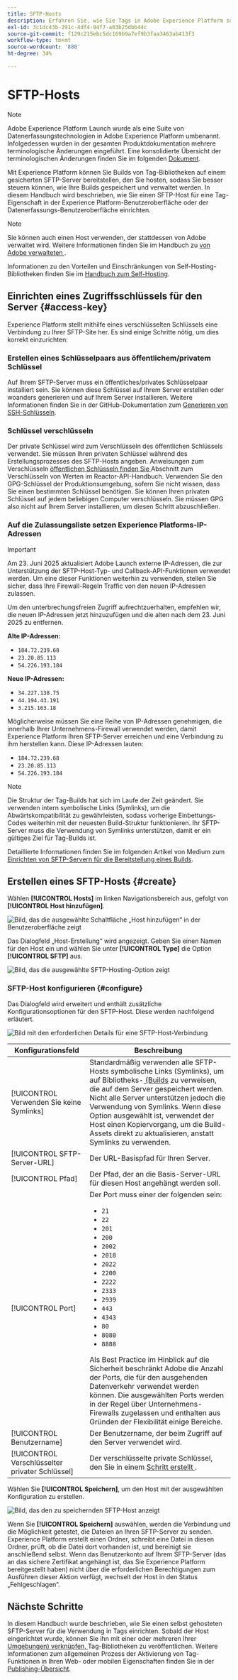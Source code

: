 ```yaml
---
title: SFTP-Hosts
description: Erfahren Sie, wie Sie Tags in Adobe Experience Platform so konfigurieren, dass Bibliotheks-Builds auf einem gesicherten, selbstgehosteten SFTP-Server bereitgestellt werden.
exl-id: 3c1dc43b-291c-4df4-94f7-a03b25dbb44c
source-git-commit: f129c215ebc5dc169b9a7ef9b3faa3463ab413f3
workflow-type: tm+mt
source-wordcount: '880'
ht-degree: 34%

---
```


# SFTP-Hosts

>[!NOTE]
>
>Adobe Experience Platform Launch wurde als eine Suite von Datenerfassungstechnologien in Adobe Experience Platform umbenannt. Infolgedessen wurden in der gesamten Produktdokumentation mehrere terminologische Änderungen eingeführt. Eine konsolidierte Übersicht der terminologischen Änderungen finden Sie im folgenden [Dokument](../../../term-updates.md).

Mit Experience Platform können Sie Builds von Tag-Bibliotheken auf einem gesicherten SFTP-Server bereitstellen, den Sie hosten, sodass Sie besser steuern können, wie Ihre Builds gespeichert und verwaltet werden. In diesem Handbuch wird beschrieben, wie Sie einen SFTP-Host für eine Tag-Eigenschaft in der Experience Platform-Benutzeroberfläche oder der Datenerfassungs-Benutzeroberfläche einrichten.

>[!NOTE]
>
>Sie können auch einen Host verwenden, der stattdessen von Adobe verwaltet wird. Weitere Informationen finden Sie im Handbuch zu [von Adobe verwalteten ](./managed-by-adobe-host.md).
>
>Informationen zu den Vorteilen und Einschränkungen von Self-Hosting-Bibliotheken finden Sie im [Handbuch zum Self-Hosting](./self-hosting-libraries.md).

## Einrichten eines Zugriffsschlüssels für den Server {#access-key}

Experience Platform stellt mithilfe eines verschlüsselten Schlüssels eine Verbindung zu Ihrer SFTP-Site her. Es sind einige Schritte nötig, um dies korrekt einzurichten:

### Erstellen eines Schlüsselpaars aus öffentlichem/privatem Schlüssel

Auf Ihrem SFTP-Server muss ein öffentliches/privates Schlüsselpaar installiert sein. Sie können diese Schlüssel auf Ihrem Server erstellen oder woanders generieren und auf Ihrem Server installieren. Weitere Informationen finden Sie in der GitHub-Dokumentation zum [Generieren von SSH-Schlüsseln](https://help.github.com/articles/generating-a-new-ssh-key-and-adding-it-to-the-ssh-agent/#generating-a-new-ssh-key).

### Schlüssel verschlüsseln

Der private Schlüssel wird zum Verschlüsseln des öffentlichen Schlüssels verwendet. Sie müssen Ihren privaten Schlüssel während des Erstellungsprozesses des SFTP-Hosts angeben. Anweisungen zum Verschlüsseln [ öffentlichen Schlüsseln finden Sie ](../../../api/guides/encrypting-values.md) Abschnitt zum Verschlüsseln von Werten im Reactor-API-Handbuch. Verwenden Sie den GPG-Schlüssel der Produktionsumgebung, sofern Sie nicht wissen, dass Sie einen bestimmten Schlüssel benötigen. Sie können Ihren privaten Schlüssel auf jedem beliebigen Computer verschlüsseln. Sie müssen GPG also nicht auf Ihrem Server installieren, um diesen Schritt abzuschließen.

### Auf die Zulassungsliste setzen Experience Platforms-IP-Adressen

>[!IMPORTANT]
>
> Am 23. Juni 2025 aktualisiert Adobe Launch externe IP-Adressen, die zur Unterstützung der SFTP-Host-Typ- und Callback-API-Funktionen verwendet werden. Um eine dieser Funktionen weiterhin zu verwenden, stellen Sie sicher, dass Ihre Firewall-Regeln Traffic von den neuen IP-Adressen zulassen.
>
> Um den unterbrechungsfreien Zugriff aufrechtzuerhalten, empfehlen wir, die neuen IP-Adressen jetzt hinzuzufügen und die alten nach dem 23. Juni 2025 zu entfernen.
>
>**Alte IP-Adressen:**
> * `184.72.239.68`
> * `23.20.85.113`
> * `54.226.193.184`
>
>**Neue IP-Adressen:**
> * `34.227.138.75 `
> * `44.194.43.191`
> * `3.215.163.18`

Möglicherweise müssen Sie eine Reihe von IP-Adressen genehmigen, die innerhalb Ihrer Unternehmens-Firewall verwendet werden, damit Experience Platform Ihren SFTP-Server erreichen und eine Verbindung zu ihm herstellen kann. Diese IP-Adressen lauten:

* `184.72.239.68`
* `23.20.85.113`
* `54.226.193.184`

>[!NOTE]
>
>Die Struktur der Tag-Builds hat sich im Laufe der Zeit geändert. Sie verwenden intern symbolische Links (Symlinks), um die Abwärtskompatibilität zu gewährleisten, sodass vorherige Einbettungs-Codes weiterhin mit der neuesten Build-Struktur funktionieren. Ihr SFTP-Server muss die Verwendung von Symlinks unterstützen, damit er ein gültiges Ziel für Tag-Builds ist.

Detaillierte Informationen finden Sie im folgenden Artikel von Medium zum [Einrichten von SFTP-Servern für die Bereitstellung eines Builds](https://medium.com/launch-by-adobe/configuring-an-sftp-server-for-use-with-adobe-launch-bc626027e5a6).

## Erstellen eines SFTP-Hosts {#create}

Wählen **[!UICONTROL Hosts]** im linken Navigationsbereich aus, gefolgt von **[!UICONTROL Host hinzufügen]**.

![Bild, das die ausgewählte Schaltfläche „Host hinzufügen“ in der Benutzeroberfläche zeigt](../../../images/ui/publishing/sftp-hosts/add-host-button.png)

Das Dialogfeld „Host-Erstellung“ wird angezeigt. Geben Sie einen Namen für den Host ein und wählen Sie unter **[!UICONTROL Type]** die Option **[!UICONTROL SFTP]** aus.

![Bild, das die ausgewählte SFTP-Hosting-Option zeigt](../../../images/ui/publishing/sftp-hosts/select-sftp.png)

### SFTP-Host konfigurieren {#configure}

Das Dialogfeld wird erweitert und enthält zusätzliche Konfigurationsoptionen für den SFTP-Host. Diese werden nachfolgend erläutert.

![Bild mit den erforderlichen Details für eine SFTP-Host-Verbindung](../../../images/ui/publishing/sftp-hosts/host-details.png)

| Konfigurationsfeld | Beschreibung |
| --- | --- |
| [!UICONTROL Verwenden Sie keine Symlinks] | Standardmäßig verwenden alle SFTP-Hosts symbolische Links (Symlinks), um auf Bibliotheks-[ (Builds](../builds.md) zu verweisen, die auf dem Server gespeichert werden. Nicht alle Server unterstützen jedoch die Verwendung von Symlinks. Wenn diese Option ausgewählt ist, verwendet der Host einen Kopiervorgang, um die Build-Assets direkt zu aktualisieren, anstatt Symlinks zu verwenden. |
| [!UICONTROL SFTP-Server-URL] | Der URL-Basispfad für Ihren Server. |
| [!UICONTROL Pfad] | Der Pfad, der an die Basis-Server-URL für diesen Host angehängt werden soll. |
| [!UICONTROL Port] | Der Port muss einer der folgenden sein:<ul><li>`21`</li><li>`22`</li><li>`201`</li><li>`200`</li><li>`2002`</li><li>`2018`</li><li>`2022`</li><li>`2200`</li><li>`2222`</li><li>`2333`</li><li>`2939`</li><li>`443`</li><li>`4343`</li><li>`80`</li><li>`8080`</li><li>`8888`</li></ul>Als Best Practice im Hinblick auf die Sicherheit beschränkt Adobe die Anzahl der Ports, die für den ausgehenden Datenverkehr verwendet werden können. Die ausgewählten Ports werden in der Regel über Unternehmens-Firewalls zugelassen und enthalten aus Gründen der Flexibilität einige Bereiche. |
| [!UICONTROL Benutzername] | Der Benutzername, der beim Zugriff auf den Server verwendet wird. |
| [!UICONTROL Verschlüsselter privater Schlüssel] | Der verschlüsselte private Schlüssel, den Sie in einem [ Schritt erstellt ](#access-key). |

Wählen Sie **[!UICONTROL Speichern]**, um den Host mit der ausgewählten Konfiguration zu erstellen.

![Bild, das den zu speichernden SFTP-Host anzeigt](../../../images/ui/publishing/sftp-hosts/save-host.png)

Wenn Sie **[!UICONTROL Speichern]** auswählen, werden die Verbindung und die Möglichkeit getestet, die Dateien an Ihren SFTP-Server zu senden. Experience Platform erstellt einen Ordner, schreibt eine Datei in diesen Ordner, prüft, ob die Datei dort vorhanden ist, und bereinigt sie anschließend selbst. Wenn das Benutzerkonto auf Ihrem SFTP-Server (das an das sichere Zertifikat angehängt ist, das Sie Experience Platform bereitgestellt haben) nicht über die erforderlichen Berechtigungen zum Ausführen dieser Aktion verfügt, wechselt der Host in den Status „Fehlgeschlagen“.

## Nächste Schritte

In diesem Handbuch wurde beschrieben, wie Sie einen selbst gehosteten SFTP-Server für die Verwendung in Tags einrichten. Sobald der Host eingerichtet wurde, können Sie ihn mit einer oder mehreren Ihrer [Umgebungen) verknüpfen, ](../environments.md) Tag-Bibliotheken zu veröffentlichen. Weitere Informationen zum allgemeinen Prozess der Aktivierung von Tag-Funktionen in Ihren Web- oder mobilen Eigenschaften finden Sie in der [Publishing-Übersicht](../overview.md).
